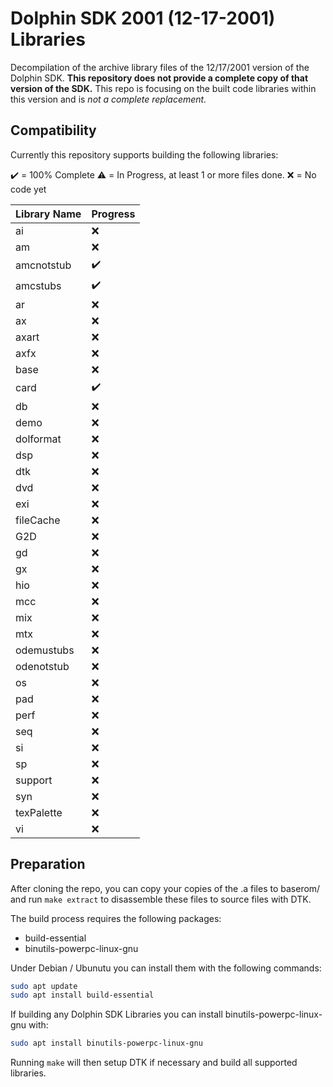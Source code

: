 # Dolphin SDK 2001 (12-17-2001) Libraries

Decompilation of the archive library files of the 12/17/2001 version of the Dolphin SDK. **This repository does not provide a complete copy of that version of the SDK.** This repo is focusing on the built code libraries within this version and is *not a complete replacement.*

## Compatibility

Currently this repository supports building the following libraries:

:heavy_check_mark: = 100% Complete
:warning: = In Progress, at least 1 or more files done.
:x: = No code yet

| Library Name | Progress |
| ------------ | ---------- |
| ai           | :x: |
| am           | :x: |
| amcnotstub   | :heavy_check_mark: |
| amcstubs     | :heavy_check_mark: |
| ar           | :x: |
| ax           | :x: |
| axart        | :x: |
| axfx         | :x: |
| base         | :x: |
| card         | :heavy_check_mark: |
| db           | :x: |
| demo         | :x: |
| dolformat    | :x: |
| dsp          | :x: |
| dtk          | :x: |
| dvd          | :x: |
| exi          | :x: |
| fileCache    | :x: |
| G2D          | :x: |
| gd           | :x: |
| gx           | :x: |
| hio          | :x: |
| mcc          | :x: |
| mix          | :x: |
| mtx          | :x: |
| odemustubs   | :x: |
| odenotstub   | :x: |
| os           | :x: |
| pad          | :x: |
| perf         | :x: |
| seq          | :x: |
| si           | :x: |
| sp           | :x: |
| support      | :x: |
| syn          | :x: |
| texPalette   | :x: |
| vi           | :x: |

## Preparation

After cloning the repo, you can copy your copies of the .a files to baserom/ and run `make extract` to disassemble these files to source files with DTK.

The build process requires the following packages:

- build-essential
- binutils-powerpc-linux-gnu

Under Debian / Ubunutu you can install them with the following commands:

```bash
sudo apt update
sudo apt install build-essential
```

If building any Dolphin SDK Libraries you can install binutils-powerpc-linux-gnu with:

```bash
sudo apt install binutils-powerpc-linux-gnu
```

Running `make` will then setup DTK if necessary and build all supported libraries.
